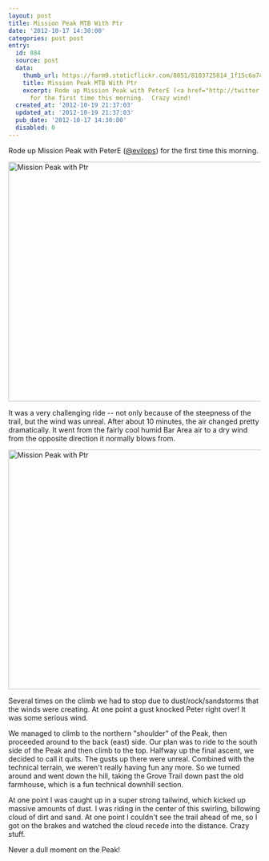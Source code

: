 ```yaml
---
layout: post
title: Mission Peak MTB With Ptr
date: '2012-10-17 14:30:00'
categories: post post
entry:
  id: 884
  source: post
  data:
    thumb_url: https://farm9.staticflickr.com/8051/8103725814_1f15c6a7c5_q.jpg
    title: Mission Peak MTB With Ptr
    excerpt: Rode up Mission Peak with PeterE (<a href="http://twitter.com/evilops">@evilops</a>)
      for the first time this morning.  Crazy wind!
  created_at: '2012-10-19 21:37:03'
  updated_at: '2012-10-19 21:37:03'
  pub_date: '2012-10-17 14:30:00'
  disabled: 0
---
```

Rode up Mission Peak with PeterE (<a href="http://twitter.com/evilops">@evilops</a>) for the first time this morning.  

<a href="http://www.flickr.com/photos/thenobot/8103725814/" title="Mission Peak with Ptr by thenobot, on Flickr"><img src="https://farm9.staticflickr.com/8051/8103725814_1f15c6a7c5_z.jpg" width="640" height="478" alt="Mission Peak with Ptr"></a>

It was a very challenging ride -- not only because of the steepness of the trail, but the wind was unreal.  After about 10 minutes, the air changed pretty dramatically.  It went from the fairly cool humid Bar Area air to a dry wind from the opposite direction it normally blows from.

<a href="http://www.flickr.com/photos/thenobot/8103710411/" title="Mission Peak with Ptr by thenobot, on Flickr"><img src="https://farm9.staticflickr.com/8469/8103710411_a7444d5ea9_z.jpg" width="640" height="478" alt="Mission Peak with Ptr"></a>

Several times on the climb we had to stop due to dust/rock/sandstorms that the winds were creating.  At one point a gust knocked Peter right over!  It was some serious wind.

We managed to climb to the northern "shoulder" of the Peak, then proceeded around to the back (east) side.  Our plan was to ride to the south side of the Peak and then climb to the top.  Halfway up the final ascent, we decided to call it quits.  The gusts up there were unreal.  Combined with the technical terrain, we weren't really having fun any more.  So we turned around and went down the hill, taking the Grove Trail down past the old farmhouse, which is a fun technical downhill section.

At one point I was caught up in a super strong tailwind, which kicked up massive amounts of dust.  I was riding in the center of this swirling, billowing cloud of dirt and sand.  At one point I couldn't see the trail ahead of me, so I got on the brakes and watched the cloud recede into the distance.  Crazy stuff.

Never a dull moment on the Peak!
